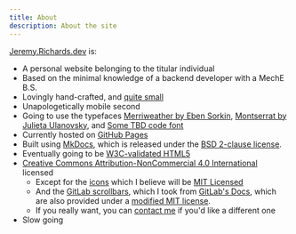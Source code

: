 ```yaml
---
title: About
description: About the site
---
```


[Jeremy.Richards.dev](https://jeremy.richards.dev) is:

* A personal website belonging to the titular individual
* Based on the minimal knowledge of a backend developer with a MechE B.S.
* Lovingly hand-crafted, and [quite small](TODO)
* Unapologetically mobile second
* Going to use the typefaces [Merriweather by Eben Sorkin](), [Montserrat by Julieta Ulanovsky](), and [Some TBD code font](TODO)
* Currently hosted on [GitHub Pages](https://github.com/jeremysprofile/jeremysprofile.github.io)
* Built using [MkDocs](https://www.mkdocs.org/), which is released under the [BSD 2-clause license](https://github.com/mkdocs/mkdocs/blob/master/LICENSE).
* Eventually going to be [W3C-validated HTML5](https://validator.w3.org/nu/?doc=https%3A%2F%2Fjeremy.richards.dev%2F)
* [Creative Commons Attribution-NonCommercial 4.0 International](https://creativecommons.org/licenses/by-nc/4.0/) licensed
    * Except for the [icons]() which I believe will be [MIT Licensed]()
    * And the [GitLab scrollbars](), which I took from [GitLab's Docs](https://gitlab.com/gitlab-org/gitlab-docs), which are also provided under a [modified MIT license](https://gitlab.com/gitlab-org/gitlab-docs/-/blob/master/LICENSE).
    * If you really want, you can [contact me](https://jeremy.richards.dev/contact) if you'd like a different one
* Slow going
